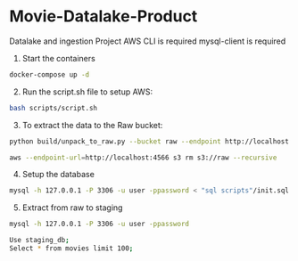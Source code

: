# Movie-Datalake-Product
Datalake and ingestion Project
AWS CLI is required
mysql-client is required

1. Start the containers
```bash
docker-compose up -d
```

2. Run the script.sh file to setup AWS:
```bash
bash scripts/script.sh
```

3. To extract the data to the Raw bucket:
```bash
python build/unpack_to_raw.py --bucket raw --endpoint http://localhost:4566
```

```bash
aws --endpoint-url=http://localhost:4566 s3 rm s3://raw --recursive
```

4. Setup the database
```bash
mysql -h 127.0.0.1 -P 3306 -u user -ppassword < "sql scripts"/init.sql
```

5. Extract from raw to staging

```bash
mysql -h 127.0.0.1 -P 3306 -u user -ppassword
```

```bash
Use staging_db;
Select * from movies limit 100;
```

